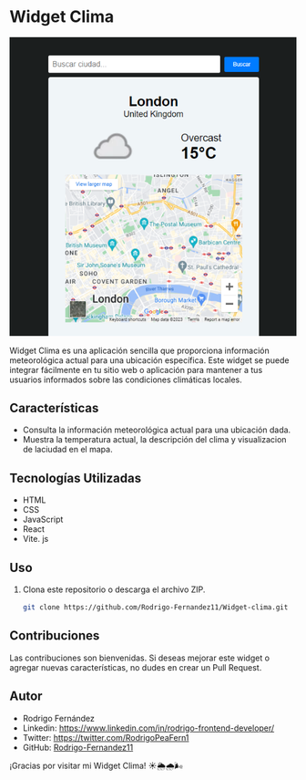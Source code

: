 # Widget Clima

![Widget Clima](/public/image/widget-clima.png)

Widget Clima es una aplicación sencilla que proporciona información meteorológica actual para una ubicación específica. Este widget se puede integrar fácilmente en tu sitio web o aplicación para mantener a tus usuarios informados sobre las condiciones climáticas locales.

## Características

- Consulta la información meteorológica actual para una ubicación dada.
- Muestra la temperatura actual, la descripción del clima y visualizacion de laciudad en el mapa.

## Tecnologías Utilizadas

- HTML
- CSS
- JavaScript
- React
- Vite. js

## Uso

1. Clona este repositorio o descarga el archivo ZIP.

   ```bash
   git clone https://github.com/Rodrigo-Fernandez11/Widget-clima.git
## Contribuciones

Las contribuciones son bienvenidas. Si deseas mejorar este widget o agregar nuevas características, no dudes en crear un Pull Request.

## Autor

- Rodrigo Fernández
- Linkedin: https://www.linkedin.com/in/rodrigo-frontend-developer/
- Twitter: https://twitter.com/RodrigoPeaFern1
- GitHub: [Rodrigo-Fernandez11](https://github.com/Rodrigo-Fernandez11)

¡Gracias por visitar mi Widget Clima! ☀️🌦️🌧️🌬️
